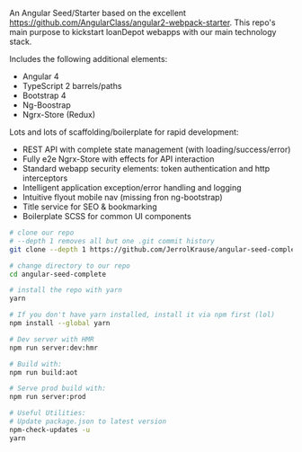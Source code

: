 An Angular Seed/Starter based on the excellent https://github.com/AngularClass/angular2-webpack-starter. 
This repo's main purpose to kickstart loanDepot webapps with our main technology stack.

Includes the following additional elements:
<ul>
	<li>Angular 4</li>
	<li>TypeScript 2 barrels/paths</li>
	<li>Bootstrap 4</li>
	<li>Ng-Boostrap</li>
	<li>Ngrx-Store (Redux)</li>
</ul>

Lots and lots of scaffolding/boilerplate for rapid development:
<ul>
	<li>REST API with complete state management (with loading/success/error)</li>
	<li>Fully e2e Ngrx-Store with effects for API interaction</li>
	<li>Standard webapp security elements: token authentication and http interceptors</li>
	<li>Intelligent application exception/error handling and logging</li>
	<li>Intuitive flyout mobile nav (missing fron ng-bootstrap)</li>
	<li>Title service for SEO & bookmarking</li>
	<li>Boilerplate SCSS for common UI components</li>
</ul>

```bash
# clone our repo
# --depth 1 removes all but one .git commit history
git clone --depth 1 https://github.com/JerrolKrause/angular-seed-complete.git

# change directory to our repo
cd angular-seed-complete

# install the repo with yarn
yarn

# If you don't have yarn installed, install it via npm first (lol)
npm install --global yarn
```

```bash
# Dev server with HMR
npm run server:dev:hmr
```


```bash
# Build with:
npm run build:aot

# Serve prod build with:
npm run server:prod
```



```bash
# Useful Utilities:
# Update package.json to latest version
npm-check-updates -u
yarn

```
